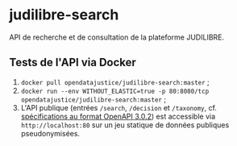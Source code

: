 # judilibre-search
API de recherche et de consultation de la plateforme JUDILIBRE.

## Tests de l'API via Docker

1. `docker pull opendatajustice/judilibre-search:master` ;
2. `docker run --env WITHOUT_ELASTIC=true -p 80:8080/tcp opendatajustice/judilibre-search:master` ;
3. L'API publique (entrées `/search`, `/decision` et `/taxonomy`, cf. [spécifications au format OpenAPI 3.0.2](src/data/JUDILIBRE-public.json)) est accessible via `http://localhost:80` sur un jeu statique de données publiques pseudonymisées.